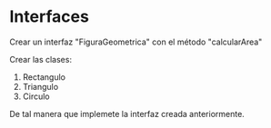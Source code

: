 # Interfaces
Crear un interfaz "FiguraGeometrica" con el método "calcularArea"

Crear las clases:
1. Rectangulo
2. Triangulo
3. Circulo

De tal manera que implemete la interfaz creada anteriormente.
